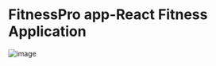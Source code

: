 # FitnessPro app-React Fitness Application
![image](https://github.com/AnweshPattnaik-04/FitnessPro/assets/162988329/ecce2e00-8c63-40d5-9e5e-64e756b1b69a)


